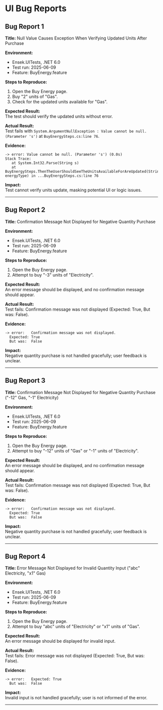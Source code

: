 # UI Bug Reports

## Bug Report 1

**Title:** Null Value Causes Exception When Verifying Updated Units After Purchase

**Environment:**  
- Ensek.UITests, .NET 6.0  
- Test run: 2025-06-09  
- Feature: BuyEnergy.feature

**Steps to Reproduce:**
1. Open the Buy Energy page.
2. Buy "2" units of "Gas".
3. Check for the updated units available for "Gas".

**Expected Result:**  
The test should verify the updated units without error.

**Actual Result:**  
Test fails with `System.ArgumentNullException : Value cannot be null. (Parameter 's')` at `BuyEnergySteps.cs:line 76`.

**Evidence:**  
```
-> error: Value cannot be null. (Parameter 's') (0.0s)
Stack Trace:
   at System.Int32.Parse(String s)
   at BuyEnergySteps.ThenTheUserShouldSeeTheUnitsAvailableForAreUpdated(String energyType) in ...BuyEnergySteps.cs:line 76
```

**Impact:**  
Test cannot verify units update, masking potential UI or logic issues.

---

## Bug Report 2

**Title:** Confirmation Message Not Displayed for Negative Quantity Purchase

**Environment:**  
- Ensek.UITests, .NET 6.0  
- Test run: 2025-06-09  
- Feature: BuyEnergy.feature

**Steps to Reproduce:**
1. Open the Buy Energy page.
2. Attempt to buy "-3" units of "Electricity".

**Expected Result:**  
An error message should be displayed, and no confirmation message should appear.

**Actual Result:**  
Test fails: Confirmation message was not displayed (Expected: True, But was: False).

**Evidence:**  
```
-> error:   Confirmation message was not displayed.
  Expected: True
  But was:  False
```

**Impact:**  
Negative quantity purchase is not handled gracefully; user feedback is unclear.

---

## Bug Report 3

**Title:** Confirmation Message Not Displayed for Negative Quantity Purchase ("-12" Gas, "-1" Electricity)

**Environment:**  
- Ensek.UITests, .NET 6.0  
- Test run: 2025-06-09  
- Feature: BuyEnergy.feature

**Steps to Reproduce:**
1. Open the Buy Energy page.
2. Attempt to buy "-12" units of "Gas" or "-1" units of "Electricity".

**Expected Result:**  
An error message should be displayed, and no confirmation message should appear.

**Actual Result:**  
Test fails: Confirmation message was not displayed (Expected: True, But was: False).

**Evidence:**  
```
-> error:   Confirmation message was not displayed.
  Expected: True
  But was:  False
```

**Impact:**  
Negative quantity purchase is not handled gracefully; user feedback is unclear.

---

## Bug Report 4

**Title:** Error Message Not Displayed for Invalid Quantity Input ("abc" Electricity, "x1" Gas)

**Environment:**  
- Ensek.UITests, .NET 6.0  
- Test run: 2025-06-09  
- Feature: BuyEnergy.feature

**Steps to Reproduce:**
1. Open the Buy Energy page.
2. Attempt to buy "abc" units of "Electricity" or "x1" units of "Gas".

**Expected Result:**  
An error message should be displayed for invalid input.

**Actual Result:**  
Test fails: Error message was not displayed (Expected: True, But was: False).

**Evidence:**  
```
-> error:   Expected: True
  But was:  False
```

**Impact:**  
Invalid input is not handled gracefully; user is not informed of the error.

---